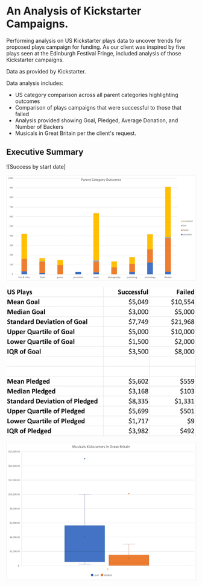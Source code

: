 # An Analysis of Kickstarter Campaigns.
Performing analysis on US Kickstarter plays data to uncover trends for proposed plays campaign for funding.
As our client was inspired by five plays seen at the Edinburgh Festival Fringe, included analysis of those Kickstarter campaigns.

Data as provided by Kickstarter.

Data analysis includes:
- US category comparison across all parent categories highlighting outcomes
- Comparison of plays campaigns that were successful to those that failed
- Analysis provided showing Goal, Pledged, Average Donation, and Number of Backers
- Musicals in Great Britain per the client's request.

## Executive Summary

![Success by start date]

![Parent Category Outcomes](https://github.com/sjmisina/kickstarter-analysis/blob/main/Parent_Category_Outcomes.png)

![Descriptive Analysis](https://github.com/sjmisina/kickstarter-analysis/blob/main/Descriptive_Analysis.png)



![Musicals Kickstarter in Great Britain](https://github.com/sjmisina/kickstarter-analysis/blob/main/MusicalsKickstartersInGB.png)
